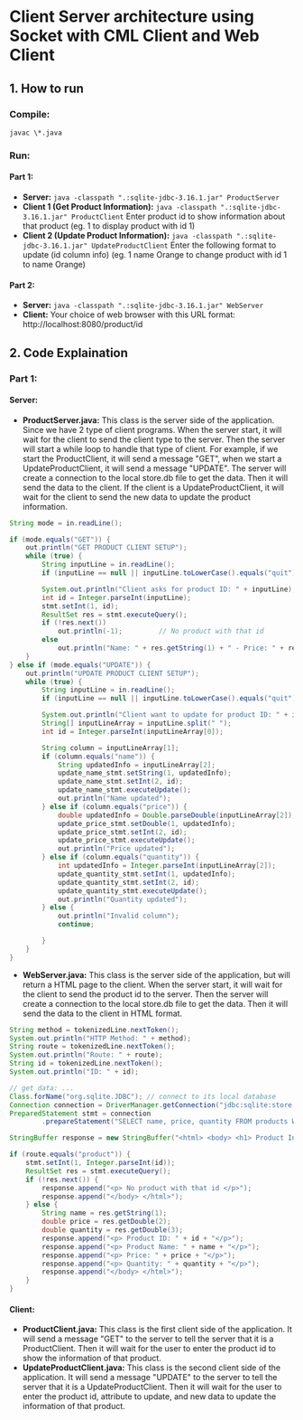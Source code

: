 # Client Server architecture using Socket with CML Client and Web Client

## 1. How to run

### Compile:

`javac \*.java`

### Run:

#### Part 1:

- <b>Server:</b> `java -classpath ".:sqlite-jdbc-3.16.1.jar" ProductServer`
- <b>Client 1 (Get Product Information):</b> `java -classpath ".:sqlite-jdbc-3.16.1.jar" ProductClient`
  Enter product id to show information about that product (eg. 1 to display product with id 1)
- <b>Client 2 (Update Product Information):</b> `java -classpath ".:sqlite-jdbc-3.16.1.jar" UpdateProductClient`
  Enter the following format to update (id column info) (eg. 1 name Orange to change product with id 1 to name Orange)

#### Part 2:

- <b>Server:</b> `java -classpath ".:sqlite-jdbc-3.16.1.jar" WebServer`
- <b>Client:</b> Your choice of web browser with this URL format: http://localhost:8080/product/id

## 2. Code Explaination

### Part 1:

#### Server:

- <b>ProductServer.java:</b> This class is the server side of the application. Since we have 2 type of client programs. When the server start, it will wait for the client to send the client type to the server. Then the server will start a while loop to handle that type of client. For example, if we start the ProductClient, it will send a message "GET", when we start a UpdateProductClient, it will send a message "UPDATE". The server will create a connection to the local store.db file to get the data. Then it will send the data to the client. If the client is a UpdateProductClient, it will wait for the client to send the new data to update the product information.

```java
String mode = in.readLine();

if (mode.equals("GET")) {
    out.println("GET PRODUCT CLIENT SETUP");
    while (true) {
        String inputLine = in.readLine();
        if (inputLine == null || inputLine.toLowerCase().equals("quit")) break;

        System.out.println("Client asks for product ID: " + inputLine);
        int id = Integer.parseInt(inputLine);
        stmt.setInt(1, id);
        ResultSet res = stmt.executeQuery();
        if (!res.next())
            out.println(-1);         // No product with that id
        else
            out.println("Name: " + res.getString(1) + " - Price: " + res.getDouble(2) + " - Quantity: " + res.getInt(3));
    }
} else if (mode.equals("UPDATE")) {
    out.println("UPDATE PRODUCT CLIENT SETUP");
    while (true) {
        String inputLine = in.readLine();
        if (inputLine == null || inputLine.toLowerCase().equals("quit")) break;

        System.out.println("Client want to update for product ID: " + inputLine);
        String[] inputLineArray = inputLine.split(" ");
        int id = Integer.parseInt(inputLineArray[0]);

        String column = inputLineArray[1];
        if (column.equals("name")) {
            String updatedInfo = inputLineArray[2];
            update_name_stmt.setString(1, updatedInfo);
            update_name_stmt.setInt(2, id);
            update_name_stmt.executeUpdate();
            out.println("Name updated");
        } else if (column.equals("price")) {
            double updatedInfo = Double.parseDouble(inputLineArray[2]);
            update_price_stmt.setDouble(1, updatedInfo);
            update_price_stmt.setInt(2, id);
            update_price_stmt.executeUpdate();
            out.println("Price updated");
        } else if (column.equals("quantity")) {
            int updatedInfo = Integer.parseInt(inputLineArray[2]);
            update_quantity_stmt.setInt(1, updatedInfo);
            update_quantity_stmt.setInt(2, id);
            update_quantity_stmt.executeUpdate();
            out.println("Quantity updated");
        } else {
            out.println("Invalid column");
            continue;

        }
    }
}
```

- <b>WebServer.java:</b> This class is the server side of the application, but will return a HTML page to the client. When the server start, it will wait for the client to send the product id to the server. Then the server will create a connection to the local store.db file to get the data. Then it will send the data to the client in HTML format.

```java
String method = tokenizedLine.nextToken();
System.out.println("HTTP Method: " + method);
String route = tokenizedLine.nextToken();
System.out.println("Route: " + route);
String id = tokenizedLine.nextToken();
System.out.println("ID: " + id);

// get data: ...
Class.forName("org.sqlite.JDBC"); // connect to its local database
Connection connection = DriverManager.getConnection("jdbc:sqlite:store.db");
PreparedStatement stmt = connection
        .prepareStatement("SELECT name, price, quantity FROM products WHERE productID = ?");

StringBuffer response = new StringBuffer("<html> <body> <h1> Product Information! </h1> ");

if (route.equals("product")) {
    stmt.setInt(1, Integer.parseInt(id));
    ResultSet res = stmt.executeQuery();
    if (!res.next()) {
        response.append("<p> No product with that id </p>");
        response.append("</body> </html>");
    } else {
        String name = res.getString(1);
        double price = res.getDouble(2);
        double quantity = res.getDouble(3);
        response.append("<p> Product ID: " + id + "</p>");
        response.append("<p> Product Name: " + name + "</p>");
        response.append("<p> Price: " + price + "</p>");
        response.append("<p> Quantity: " + quantity + "</p>");
        response.append("</body> </html>");
    }
}
```

#### Client:

- <b>ProductClient.java:</b> This class is the first client side of the application. It will send a message "GET" to the server to tell the server that it is a ProductClient. Then it will wait for the user to enter the product id to show the information of that product.
- <b>UpdateProductClient.java:</b> This class is the second client side of the application. It will send a message "UPDATE" to the server to tell the server that it is a UpdateProductClient. Then it will wait for the user to enter the product id, attribute to update, and new data to update the information of that product.
